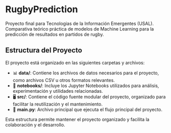 # RugbyPrediction
Proyecto final para Tecnologias de la Información Emergentes (USAL). Comparativa teórico práctica de modelos de Machine Learning para la predicción de resultados en partidos de rugby.

## Estructura del Proyecto

El proyecto está organizado en las siguientes carpetas y archivos:

- 📊 **data/**: Contiene los archivos de datos necesarios para el proyecto, como archivos CSV u otros formatos relevantes.
- 📓 **notebooks/**: Incluye los Jupyter Notebooks utilizados para análisis, experimentación y utilidades relacionadas.
- 🖥️ **src/**: Contiene el código fuente modular del proyecto, organizado para facilitar la reutilización y el mantenimiento.
- 🚀 **main.py**: Archivo principal que ejecuta el flujo principal del proyecto.

Esta estructura permite mantener el proyecto organizado y facilita la colaboración y el desarrollo.